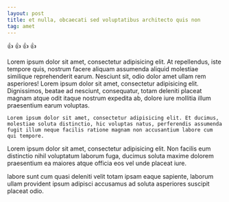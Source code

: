 ```yaml
---
layout: post
title: et nulla, obcaecati sed voluptatibus architecto quis non
tag: amet
---
```


:+1: :+1: :+1: :+1:

Lorem ipsum dolor sit amet, consectetur adipisicing elit. At repellendus, iste tempore quis, nostrum facere aliquam assumenda aliquid molestiae similique reprehenderit earum. Nesciunt sit, odio dolor amet ullam rem asperiores! Lorem ipsum dolor sit amet, consectetur adipisicing elit. Dignissimos, beatae ad nesciunt, consequatur, totam deleniti placeat magnam atque odit itaque nostrum expedita ab, dolore iure mollitia illum praesentium earum voluptas.

	Lorem ipsum dolor sit amet, consectetur adipisicing elit. Et ducimus, molestiae soluta distinctio, hic voluptas natus, perferendis assumenda fugit illum neque facilis ratione magnam non accusantium labore cum qui tempore.

Lorem ipsum dolor sit amet, consectetur adipisicing elit. Non facilis eum distinctio nihil voluptatum laborum fuga, ducimus soluta maxime dolorem praesentium ea maiores atque officia eos vel unde placeat iure.

labore sunt cum quasi deleniti velit totam ipsam eaque sapiente, laborum ullam provident ipsum adipisci accusamus ad soluta asperiores suscipit placeat odio.
